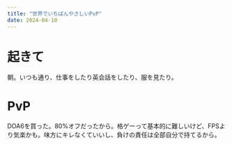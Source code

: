 ```yaml
---
title: "世界でいちばんやさしいPvP"
date: 2024-04-10
---
```



# 起きて
朝。いつも通り、仕事をしたり英会話をしたり、服を見たり。

# PvP

DOA6を買った。80%オフだったから。格ゲーって基本的に難しいけど、FPSより気楽かも。味方にキレなくていいし、負けの責任は全部自分で持てるから。
